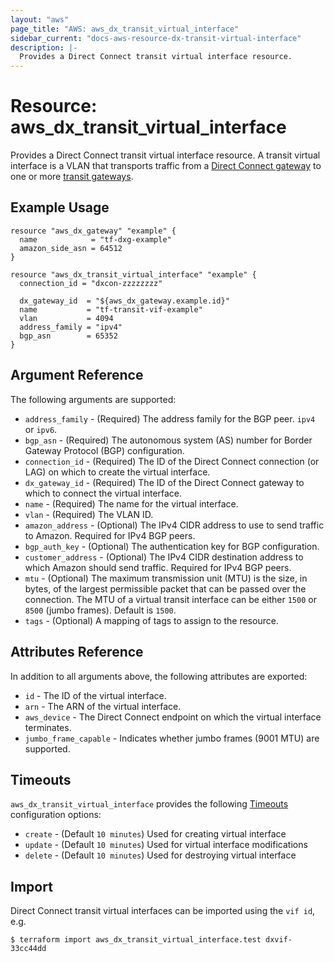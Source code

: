 ```yaml
---
layout: "aws"
page_title: "AWS: aws_dx_transit_virtual_interface"
sidebar_current: "docs-aws-resource-dx-transit-virtual-interface"
description: |-
  Provides a Direct Connect transit virtual interface resource.
---
```


# Resource: aws_dx_transit_virtual_interface

Provides a Direct Connect transit virtual interface resource.
A transit virtual interface is a VLAN that transports traffic from a [Direct Connect gateway](dx_gateway.html) to one or more [transit gateways](ec2_transit_gateway.html).

## Example Usage

```hcl
resource "aws_dx_gateway" "example" {
  name            = "tf-dxg-example"
  amazon_side_asn = 64512
}

resource "aws_dx_transit_virtual_interface" "example" {
  connection_id = "dxcon-zzzzzzzz"

  dx_gateway_id  = "${aws_dx_gateway.example.id}"
  name           = "tf-transit-vif-example"
  vlan           = 4094
  address_family = "ipv4"
  bgp_asn        = 65352
}
```

## Argument Reference

The following arguments are supported:

* `address_family` - (Required) The address family for the BGP peer. `ipv4 ` or `ipv6`.
* `bgp_asn` - (Required) The autonomous system (AS) number for Border Gateway Protocol (BGP) configuration.
* `connection_id` - (Required) The ID of the Direct Connect connection (or LAG) on which to create the virtual interface.
* `dx_gateway_id` - (Required) The ID of the Direct Connect gateway to which to connect the virtual interface.
* `name` - (Required) The name for the virtual interface.
* `vlan` - (Required) The VLAN ID.
* `amazon_address` - (Optional) The IPv4 CIDR address to use to send traffic to Amazon. Required for IPv4 BGP peers.
* `bgp_auth_key` - (Optional) The authentication key for BGP configuration.
* `customer_address` - (Optional) The IPv4 CIDR destination address to which Amazon should send traffic. Required for IPv4 BGP peers.
* `mtu` - (Optional) The maximum transmission unit (MTU) is the size, in bytes, of the largest permissible packet that can be passed over the connection.
The MTU of a virtual transit interface can be either `1500` or `8500` (jumbo frames). Default is `1500`.
* `tags` - (Optional) A mapping of tags to assign to the resource.

## Attributes Reference

In addition to all arguments above, the following attributes are exported:

* `id` - The ID of the virtual interface.
* `arn` - The ARN of the virtual interface.
* `aws_device` - The Direct Connect endpoint on which the virtual interface terminates.
* `jumbo_frame_capable` - Indicates whether jumbo frames (9001 MTU) are supported.

## Timeouts

`aws_dx_transit_virtual_interface` provides the following
[Timeouts](/docs/configuration/resources.html#timeouts) configuration options:

- `create` - (Default `10 minutes`) Used for creating virtual interface
- `update` - (Default `10 minutes`) Used for virtual interface modifications
- `delete` - (Default `10 minutes`) Used for destroying virtual interface

## Import

Direct Connect transit virtual interfaces can be imported using the `vif id`, e.g.

```
$ terraform import aws_dx_transit_virtual_interface.test dxvif-33cc44dd
```
